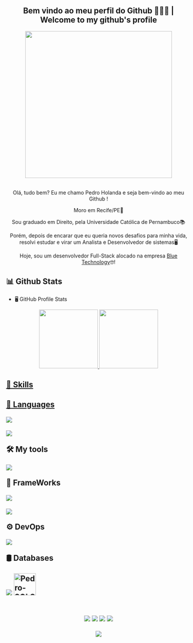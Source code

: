 <h2 align="center">Bem vindo ao meu perfil do Github 👨🏽‍💻 | Welcome to my github's profile </h2>
<div align="center">
<img width='400' align="center" src="https://user-images.githubusercontent.com/89168072/205083177-c18a62e2-aec2-40b9-a7f5-80f892ca804f.gif"/>
</div>
<br>
<div align="center">

  Olá, tudo bem? Eu me chamo Pedro Holanda e seja bem-vindo ao meu Github !
  
  Moro em Recife/PE🏡
  
  Sou graduado em Direito, pela Universidade Católica de Pernambuco📚

  Porém, depois de encarar que eu queria novos desafios para minha vida, resolvi estudar e virar um Analista e Desenvolvedor de sistemas🖥️

Hoje, sou um desenvolvedor Full-Stack alocado na empresa <a href="https://www.bluetechnology.com.br">Blue Technology</a>🤓!
</div>

<h2> 📊 Github Stats </h2>

-   🖥️ GitHub Profile Stats
<div align="center">
  <a href="https://github.com/holandalelis">
  <img height="160em" src="https://github-readme-stats.vercel.app/api?username=holandalelis&show_icons=true&theme=dark&include_all_commits=true&count_private=true"/>
  <img height="160em" src="https://github-readme-stats.vercel.app/api/top-langs/?username=holandalelis&layout=compact&langs_count=7&theme=dark"/>
</div>
  
<!--   🚀skills       -->
<h2> 🚀 Skills <h2>

<!--   💬 languages   -->

💬 Languages
  
<p>
  <a>
    <img src="https://skillicons.dev/icons?i=cs,java,js,py" />
  </a>
</p>
<p>
  <a>
    <img src="https://skillicons.dev/icons?i=html,css" />
  </a>
</p>

<!--   🛠tools   -->
🛠 My tools
    
<p>
  <a>
    <img src="https://skillicons.dev/icons?i=vscode,idea,git,powershell,discord,github,gitlab,visualstudio" />
  </a>
</p>
  
🔧 FrameWorks
<p>
  <a>
    <img src="https://skillicons.dev/icons?i=dotnet,vue,spring,maven,gradle" />
  </a>
</p>
<p>
  <a>
    <img src="https://skillicons.dev/icons?i=bootstrap" />
  </a>
</p>
 
⚙  DevOps
<p>
  <a>
    <img src="https://skillicons.dev/icons?i=docker" />
  </a>
</p>

🛢 Databases
 
<p>
  <a>
    <img src="https://skillicons.dev/icons?i=mysql,postgres,sqlite" />
    <img alt="Pedro-SQLServer" height="60" width="60" src="https://cdn.jsdelivr.net/gh/devicons/devicon/icons/microsoftsqlserver/microsoftsqlserver-plain-wordmark.svg" />
  </a>
</p>
  
</div>
  <br>
  

<div align="center"> 
  <a href="https://api.whatsapp.com/send?phone=5581994903969" target="_blank"><img src="https://img.shields.io/badge/WhatsApp-25D366?style=for-the-badge&logo=whatsapp&logoColor=white" target="_blank"></a>
  <a href="https://www.instagram.com/pedroolelis" target="_blank"><img src="https://img.shields.io/badge/-Instagram-%23E4405F?style=for-the-badge&logo=instagram&logoColor=white" target="_blank"></a>
  <a href = "mailto:pedrolelis@hotmail.com"><img src="https://img.shields.io/badge/-Gmail-%23333?style=for-the-badge&logo=gmail&logoColor=white" target="_blank"></a>
  <a href="https://www.linkedin.com/in/pedro-holanda-0327b421a/" target="_blank"><img src="https://img.shields.io/badge/-LinkedIn-%230077B5?style=for-the-badge&logo=linkedin&logoColor=white" target="_blank"></a> 
  
  <p align="center"> <img src="https://github.com/holandalelis/holandalelis/blob/output/github-contribution-grid-snake.svg"></p>
  
